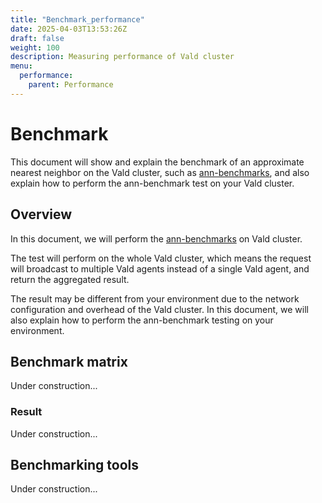 ```yaml
---
title: "Benchmark_performance"
date: 2025-04-03T13:53:26Z
draft: false
weight: 100
description: Measuring performance of Vald cluster
menu:
  performance:
    parent: Performance
---
```


# Benchmark

This document will show and explain the benchmark of an approximate nearest neighbor on the Vald cluster, such as [ann-benchmarks](https://github.com/erikbern/ann-benchmarks), and also explain how to perform the ann-benchmark test on your Vald cluster.

<!--
// TODO: uncomment when unit_bench is created.
We also created a guideline of the unit benchmark testing, please refer to [this document](unit_benchmark).
-->

## Overview

In this document, we will perform the [ann-benchmarks](https://github.com/erikbern/ann-benchmarks) on Vald cluster.

The test will perform on the whole Vald cluster, which means the request will broadcast to multiple Vald agents instead of a single Vald agent, and return the aggregated result.

The result may be different from your environment due to the network configuration and overhead of the Vald cluster.
In this document, we will also explain how to perform the ann-benchmark testing on your environment.

## Benchmark matrix

Under construction...

### Result

Under construction...

## Benchmarking tools

Under construction...

